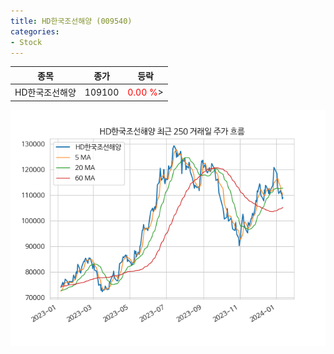 ```yaml
---
title: HD한국조선해양 (009540)
categories:
- Stock
---
```


|종목|종가|등락|
|----|----|----|
|HD한국조선해양|109100|<span style="color: red">0.00 %</span>>|

<!-- more -->

![009540](/assets/images/stock/009540.png)